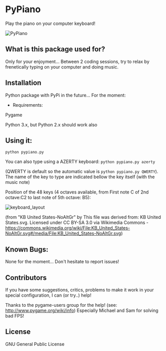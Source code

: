 PyPiano
=======
Play the piano on your computer keyboard!

![PyPiano](http://gustavklopp.github.io/img/pypiano.png)

## What is this package used for?

Only for your enjoyment... Between 2 coding sessions, try to relax by frenetically typing on your computer and doing music.

## Installation

Python package with PyPi in the future...
For the moment:

* Requirements:

Pygame 

Python 3.x, but Python 2.x should work also

## Using it:

`python pypiano.py`

You can also type using a AZERTY keyboard: 
`python pypiano.py azerty` 

(QWERTY is default so the automatic value is `python pypiano.py QWERTY`).
The name of the key to type are indicated bellow the key itself (with the music note)

Position of the 48 keys (4 octaves available, from First note C of 2nd octave:C2 to last note of 5th octave: B5):

![keyboard_layout](http://gustavklopp.github.io/img/keyboard_layout.png)

(from "KB United States-NoAltGr" by This file was derived from: KB United States.svg. Licensed under CC BY-SA 3.0 via Wikimedia Commons - https://commons.wikimedia.org/wiki/File:KB_United_States-NoAltGr.svg#/media/File:KB_United_States-NoAltGr.svg)

## Known Bugs:

None for the moment... Don't hesitate to report issues!

## Contributors

If you have some suggestions, critics, problems to make it work in your special configuration, I can (or try..) help!

Thanks to the pygame-users group for the help! (see: http://www.pygame.org/wiki/info)
Especially Michael and Sam for solving bad FPS!

## License

GNU General Public License